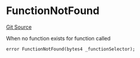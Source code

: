 # FunctionNotFound
[Git Source](https://github.com/thrackle-io/tron/blob/fceb75bbcbc9fcccdbb0ae49e82ea903ed8190d1/src/economic/ruleProcessor/RuleProcessorDiamond.sol)

When no function exists for function called


```solidity
error FunctionNotFound(bytes4 _functionSelector);
```


